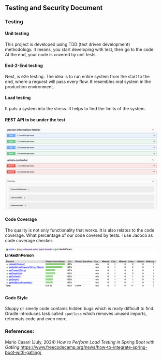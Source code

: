 ## Testing and Security Document

### Testing

#### Unit testing

This project is developed using TDD (test driven development) methodology. It means, you start developing with test, 
then go to the code. At the end, your code is covered by unit tests.

#### End-2-End testing

Next, is e2e testing. The idea is to run entire system from the start to the end, where a request will pass every flow.
It resembles real system in the production environment.

#### Load testing

It puts a system into the stress. It helps to find the limits of the system.

#### REST API to be under the test

![alt rest api](images/REST_API.png)


#### Code Coverage

The quality is not only functionality that works. It is also relates to the code coverage. What percentage
of our code covered by tests. I use Jacoco as code coverage checker.

![alt jacoco report](images/jacoco_report.png)


#### Code Style

Sloppy or smelly code contains hidden bugs which is really difficult to find. Gradle introduces task called
```spotless``` which removes unused imports, reformats code and even more.


### References:

Mario Casari (July, 2024) *How to Perform Load Testing in Spring Boot with Gatling*
https://www.freecodecamp.org/news/how-to-integrate-spring-boot-with-gatling/


